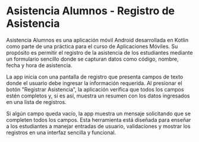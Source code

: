 # Asistencia Alumnos - Registro de Asistencia
Asistencia Alumnos es una aplicación móvil Android desarrollada en Kotlin como parte de una práctica para el curso de Aplicaciones Móviles. Su propósito es permitir el registro de la asistencia de los estudiantes mediante un formulario sencillo donde se capturan datos como código, nombre, fecha y hora de asistencia.

La app inicia con una pantalla de registro que presenta campos de texto donde el usuario debe ingresar la información requerida. Al presionar el botón "Registrar Asistencia", la aplicación verifica que todos los campos estén completos y, si es así, muestra un resumen con los datos ingresados en una lista de registros.

Si algún campo queda vacío, la app muestra un mensaje solicitando que se completen todos los campos. Esta herramienta está diseñada para enseñar a los estudiantes a manejar entradas de usuario, validaciones y mostrar los registros en una interfaz sencilla y funcional.
